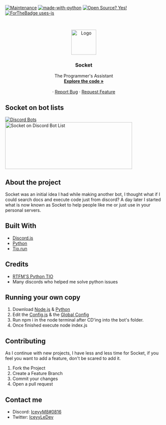 [![Maintenance](https://img.shields.io/badge/Maintained%3F-yes-green.svg)](https://GitHub.com/iceyym8/Socket/graphs/commit-activity) 
[![made-with-python](https://img.shields.io/badge/Made%20with-Python-1f425f.svg)](https://www.python.org/)
[![Open Source? Yes!](https://badgen.net/badge/Open%20Source%20%3F/Yes%21/blue?icon=github)](https://github.com/iceyym8/badges)
[![ForTheBadge uses-js](http://ForTheBadge.com/images/badges/uses-js.svg)](http://github.com/iceyym8)

<br />
<p align="center">
  <a href="https://github.com/iceyym8/Socket">
    <img src="https://i.imgur.com/j4tyi7D.jpgg" alt="Logo" width="80" height="80">
  </a>

  <h3 align="center">Socket</h3>

  <p align="center">
    The Programmer's Assistant
    <br />
    <a href="https://github.com/iceyym8/Socket"><strong>Explore the code »</strong></a>
    <br />
    <br />
    ·
    <a href="https://github.com/iceyym8/Socket/issues">Report Bug</a>
    ·
    <a href="https://discord.xendev.us">Request Feature</a>
  </p>
</p>

## Socket on bot lists
[![Discord Bots](https://discordbots.org/api/widget/786481811681181738.svg)](https://discordbots.org/bot/786481811681181738)
<a href="https://discordbotlist.com/bots/786481811681181738">
    <img
        width="407"
        height="150"
        src="https://discordbotlist.com/bots/786481811681181738/widget"
        alt="Socket on Discord Bot List">
</a>

## About the project
Socket was an initial idea I had while making another bot, I thought what if I could search docs and execute code just from discord?
A day later I started what is now known as <bold>Socket</bold> to help people like me or just use in your personal servers.

## Built With
* [Discord.js](https://discord.js.org)
* [Python](https://python.org)
* [Tio.run](https://tio.run)

## Credits
* [RTFM'S Python TIO](https://github.com/FrenchMasterSword/python-tio)
* Many discords who helped me solve python issues

## Running your own copy
1. Download [Node.js](https://nodejs.org) & [Python](https://python.org)
2. Edit the [Config.js](https://github.com/iceyym8/Socket/config.js) & the [Global Config](https://github.com/iceyym8/Socket/global-settings.json)
3. Run <bold>npm i</bold> in the node terminal after CD'ing into the bot's folder.
4. Once finished execute <bold>node index.js</bold>

## Contributing
As I continue with new projects, I have less and less time for <bold>Socket</bold>, if you feel you want to add a feature, don't be scared to add it.
1. Fork the Project
2. Create a Feature Branch
3. Commit your changes
4. Open a pull request

## Contact me
* Discord: [IceyyM8#0816](https://discord.xendev.us)
* Twitter: [IceyyLeDev](https://twitter.com/IceyyLeDev)

